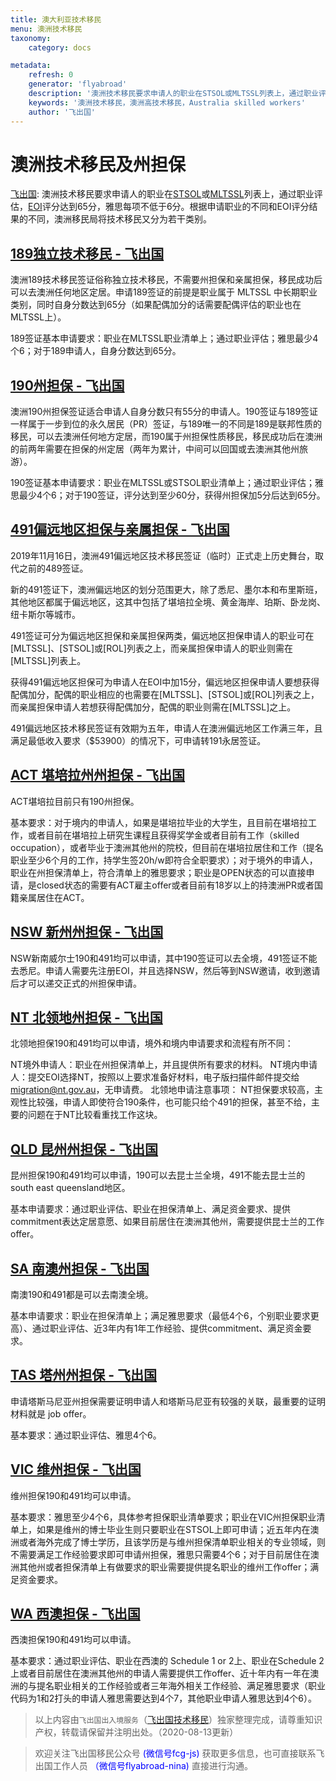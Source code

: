 ```yaml
---
title: 澳大利亚技术移民
menu: 澳洲技术移民
taxonomy:
    category: docs

metadata:
    refresh: 0
    generator: 'flyabroad'
    description: '澳洲技术移民要求申请人的职业在STSOL或MLTSSL列表上，通过职业评估，EOI评分达到65分，雅思每项不低于6分。根据申请职业的不同和EOI评分结果的不同，澳洲移民局将技术移民又分为若干类别。'
    keywords: '澳洲技术移民，澳洲高技术移民，Australia skilled workers'
    author: '飞出国'
---
```


# 澳洲技术移民及州担保

[飞出国](/home): 澳洲技术移民要求申请人的职业在[STSOL](/au/occupations-lists/STSOL)或[MLTSSL](/au/occupations-lists/MLTSSL)列表上，通过职业评估，[EOI](/au/skilledselect/EOI)评分达到65分，雅思每项不低于6分。根据申请职业的不同和EOI评分结果的不同，澳洲移民局将技术移民又分为若干类别。

## [189独立技术移民 - 飞出国](/au/skilled/189)

澳洲189技术移民签证俗称独立技术移民，不需要州担保和亲属担保，移民成功后可以去澳洲任何地区定居。申请189签证的前提是职业属于 MLTSSL 中长期职业类别，同时自身分数达到65分（如果配偶加分的话需要配偶评估的职业也在MLTSSL上）。

189签证基本申请要求：职业在MLTSSL职业清单上；通过职业评估；雅思最少4个6；对于189申请人，自身分数达到65分。

## [190州担保 - 飞出国](/au/skilled/190)

澳洲190州担保签证适合申请人自身分数只有55分的申请人。190签证与189签证一样属于一步到位的永久居民（PR）签证，与189唯一的不同是189是联邦性质的移民，可以去澳洲任何地方定居，而190属于州担保性质移民，移民成功后在澳洲的前两年需要在担保的州定居（两年为累计，中间可以回国或去澳洲其他州旅游）。

190签证基本申请要求：职业在MLTSSL或STSOL职业清单上；通过职业评估；雅思最少4个6；对于190签证，评分达到至少60分，获得州担保加5分后达到65分。

## [491偏远地区担保与亲属担保 - 飞出国](/au/skilled/491)

2019年11月16日，澳洲491偏远地区技术移民签证（临时）正式走上历史舞台，取代之前的489签证。

新的491签证下，澳洲偏远地区的划分范围更大，除了悉尼、墨尔本和布里斯班，其他地区都属于偏远地区，这其中包括了堪培拉全境、黄金海岸、珀斯、卧龙岗、纽卡斯尔等城市。

491签证可分为偏远地区担保和亲属担保两类，偏远地区担保申请人的职业可在[MLTSSL]、[STSOL]或[ROL]列表之上，而亲属担保申请人的职业则需在[MLTSSL]列表上。

获得491偏远地区担保可为申请人在EOI中加15分，偏远地区担保申请人要想获得配偶加分，配偶的职业相应的也需要在[MLTSSL]、[STSOL]或[ROL]列表之上，而亲属担保申请人若想获得配偶加分，配偶的职业则需在[MLTSSL]之上。

491偏远地区技术移民签证有效期为五年，申请人在澳洲偏远地区工作满三年，且满足最低收入要求（$53900）的情况下，可申请转191永居签证。

## [ACT 堪培拉州州担保 - 飞出国](/au/act)

ACT堪培拉目前只有190州担保。

基本要求：对于境内的申请人，如果是堪培拉毕业的大学生，且目前在堪培拉工作，或者目前在堪培拉上研究生课程且获得奖学金或者目前有工作（skilled occupation），或者毕业于澳洲其他州的院校，但目前在堪培拉居住和工作（提名职业至少6个月的工作，持学生签20h/w即符合全职要求）；对于境外的申请人，职业在州担保清单上，符合清单上的雅思要求；职业是OPEN状态的可以直接申请，是closed状态的需要有ACT雇主offer或者目前有18岁以上的持澳洲PR或者国籍亲属居住在ACT。

## [NSW 新州州担保 - 飞出国](/au/nsw)

NSW新南威尔士190和491均可以申请，其中190签证可以去全境，491签证不能去悉尼。申请人需要先注册EOI，并且选择NSW，然后等到NSW邀请，收到邀请后才可以递交正式的州担保申请。

## [NT 北领地州担保 - 飞出国](/au/nt)

北领地担保190和491均可以申请，境外和境内申请要求和流程有所不同：

NT境外申请人：职业在州担保清单上，并且提供所有要求的材料。
NT境内申请人：提交EOI选择NT，按照以上要求准备好材料，电子版扫描件邮件提交给 migration@nt.gov.au，无申请费。
北领地申请注意事项： NT担保要求较高，主观性比较强，申请人即使符合190条件，也可能只给个491的担保，甚至不给，主要的问题在于NT比较看重找工作这块。

## [QLD 昆州州担保 - 飞出国](/au/qld)

昆州担保190和491均可以申请，190可以去昆士兰全境，491不能去昆士兰的south east queensland地区。

基本申请要求：通过职业评估、职业在担保清单上、满足资金要求、提供commitment表达定居意愿、如果目前居住在澳洲其他州，需要提供昆士兰的工作offer。

## [SA 南澳州担保 - 飞出国](/au/sa)

南澳190和491都是可以去南澳全境。

基本申请要求：职业在担保清单上；满足雅思要求（最低4个6，个别职业要求更高）、通过职业评估、近3年内有1年工作经验、提供commitment、满足资金要求。

## [TAS 塔州州担保 - 飞出国](/au/tas)

申请塔斯马尼亚州担保需要证明申请人和塔斯马尼亚有较强的关联，最重要的证明材料就是 job offer。

基本要求：通过职业评估、雅思4个6。

## [VIC 维州担保 - 飞出国](/au/vic)

维州担保190和491均可以申请。

基本要求：雅思至少4个6，具体参考担保职业清单要求；职业在VIC州担保职业清单上，如果是维州的博士毕业生则只要职业在STSOL上即可申请；近五年内在澳洲或者海外完成了博士学历，且该学历是与维州担保清单职业相关的专业领域，则不需要满足工作经验要求即可申请州担保，雅思只需要4个6；对于目前居住在澳洲其他州或者担保清单上有做要求的职业需要提供提名职业的维州工作offer；满足资金要求。

## [WA 西澳担保 - 飞出国](/au/wa)

西澳担保190和491均可以申请。

基本要求：通过职业评估、职业在西澳的 Schedule 1 or 2上、职业在Schedule 2上或者目前居住在澳洲其他州的申请人需要提供工作offer、近十年内有一年在澳洲的与提名职业相关的工作经验或者三年海外相关工作经验、满足雅思要求（职业代码为1和2打头的申请人雅思需要达到4个7，其他职业申请人雅思达到4个6）。

> 以上内容由`飞出国出入境服务`（[飞出国技术移民](http://js.flyabroad.com.hk)）独家整理完成，请尊重知识产权，转载请保留并注明出处。（2020-08-13更新）

> 欢迎关注飞出国移民公众号 <font color=Blue>(微信号fcg-js)</font> 获取更多信息，也可直接联系飞出国工作人员 <font color=Blue>（微信号flyabroad-nina)</font> 直接进行沟通。